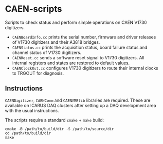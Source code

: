 # CAEN-scripts
Scripts to check status and perform simple operations on CAEN V1730 digitizers.

* `CAENBoardInfo.cc` prints the serial number, firmware and driver releases of V1730 digitizers and their A3818 bridges.
* `CAENStatus.cc` prints the acquisition status, board failure status and channel status of V1730 digitizers. 
* `CAENReset.cc` sends a software reset signal to V1730 digitizers. All internal registers and states are restored to default values.
* `CAENClockOut.cc` configures V1730 digitizers to route their internal clocks to TRGOUT for diagnosis.

## Instructions
`CAENDigitizer`, `CAENComm` and `CAENVMElib` libraries are required. 
These are available on ICARUS DAQ clusters after setting up a DAQ development area with the usual instructions.

The scripts require a standard `cmake` + `make` build:
```
cmake -B /path/to/build/dir -S /path/to/source/dir
cd /path/to/build/dir
make
```
